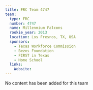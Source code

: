 ```yaml
---
title: FRC Team 4747
team:
  type: FRC
  number: 4747
  name: Millennium Falcons
  rookie_year: 2013
  location: Los Fresnos, TX, USA
  sponsors:
    - Texas Workforce Commission
    - Bezos Foundation
    - FIRST in Texas
    - Home School
  links:
    Website: 
---
```

No content has been added for this team
